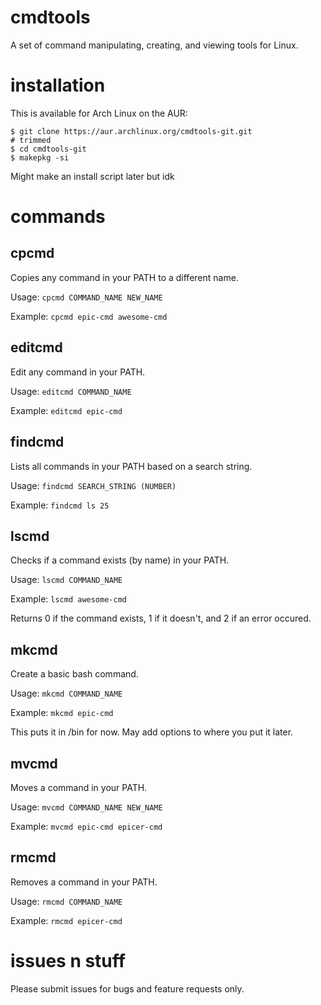 # cmdtools
A set of command manipulating, creating, and viewing tools for Linux.

# installation
This is available for Arch Linux on the AUR:
```
$ git clone https://aur.archlinux.org/cmdtools-git.git
# trimmed
$ cd cmdtools-git
$ makepkg -si
```
Might make an install script later but idk
# commands
## cpcmd
Copies any command in your PATH to a different name.

Usage: `cpcmd COMMAND_NAME NEW_NAME`

Example: `cpcmd epic-cmd awesome-cmd`
## editcmd
Edit any command in your PATH.

Usage: `editcmd COMMAND_NAME`

Example: `editcmd epic-cmd`
## findcmd
Lists all commands in your PATH based on a search string.

Usage: `findcmd SEARCH_STRING (NUMBER)`

Example: `findcmd ls 25`
## lscmd
Checks if a command exists (by name) in your PATH.

Usage: `lscmd COMMAND_NAME`

Example: `lscmd awesome-cmd`

Returns 0 if the command exists, 1 if it doesn't, and 2 if an error occured.
## mkcmd
Create a basic bash command.

Usage: `mkcmd COMMAND_NAME`

Example: `mkcmd epic-cmd`

This puts it in /bin for now. May add options to where you put it later.
## mvcmd
Moves a command in your PATH.

Usage: `mvcmd COMMAND_NAME NEW_NAME`

Example: `mvcmd epic-cmd epicer-cmd`
## rmcmd
Removes a command in your PATH.

Usage: `rmcmd COMMAND_NAME`

Example: `rmcmd epicer-cmd`
# issues n stuff
Please submit issues for bugs and feature requests only.
